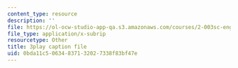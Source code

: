 ```yaml
---
content_type: resource
description: ''
file: https://ol-ocw-studio-app-qa.s3.amazonaws.com/courses/2-003sc-engineering-dynamics-fall-2011/0bda11c50634837132027338f83bf47e_d00XI_UTKQo.srt
file_type: application/x-subrip
resourcetype: Other
title: 3play caption file
uid: 0bda11c5-0634-8371-3202-7338f83bf47e
---
```

